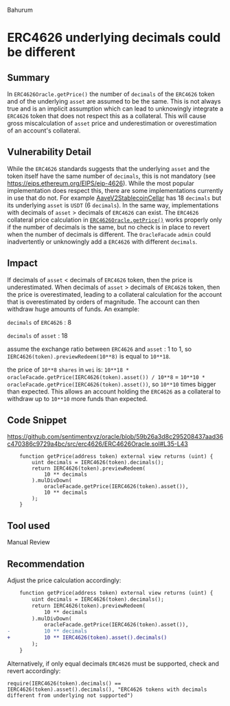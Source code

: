 Bahurum
# ERC4626 underlying decimals could be different

## Summary
In `ERC4626Oracle.getPrice()` the number of `decimals` of the `ERC4626` token and of the underlying `asset` are assumed to be the same. This is not always true and is an implicit assumption which can lead to unknowingly integrate a `ERC4626` token that does not respect this as a collateral. This will cause gross miscalculation of `asset` price and underestimation or overestimation of an account's collateral.

## Vulnerability Detail
While the `ERC4626` standards suggests that the underlying `asset` and the token itself have the same number of `decimals`, this is not mandatory (see https://eips.ethereum.org/EIPS/eip-4626). While the most popular implementation does respect this, there are some implementations currently in use that do not. For example [AaveV2StablecoinCellar](https://etherscan.io/address/0x7bAD5DF5E11151Dc5Ee1a648800057C5c934c0d5#code) has 18 `decimals` but its underlying `asset` is `USDT` (6 `decimals`). In the same way, implementations with decimals of `asset` > decimals of `ERC4626` can exist. The `ERC4626` collateral price calculation in [`ERC4626Oracle.getPrice()`](https://github.com/sentimentxyz/oracle/blob/59b26a3d8c295208437aad36c470386c9729a4bc/src/erc4626/ERC4626Oracle.sol#L35-L43) works properly only if the number of decimals is the same, but no check is in place to revert when the number of decimals is different. The `OracleFacade` `admin` could inadvertently or unknowingly add a `ERC4626` with different `decimals`.

## Impact
If decimals of `asset` < decimals of `ERC4626` token, then the price is underestimated. When decimals of `asset` > decimals of `ERC4626` token, then the price is overestimated, leading to a collateral calculation for the account that is overestimated by orders of magnitude. The account can then withdraw huge amounts of funds.
An example: 

`decimals` of `ERC4626` : 8

`decimals` of `asset` : 18

assume the exchange ratio between `ERC4626` and `asset` : 1 to 1, 
so `IERC4626(token).previewRedeem(10**8)` is equal to `10**18`.

the price of `10**8` `shares` in `wei` is: `10**18 * oracleFacade.getPrice(IERC4626(token).asset()) / 10**8` = `10**10 * oracleFacade.getPrice(IERC4626(token).asset())`, so `10**10` times bigger than expected. This allows an account holding the `ERC4626` as a collateral to withdraw up to `10**10` more funds than expected.

## Code Snippet

https://github.com/sentimentxyz/oracle/blob/59b26a3d8c295208437aad36c470386c9729a4bc/src/erc4626/ERC4626Oracle.sol#L35-L43

```solidity
    function getPrice(address token) external view returns (uint) {
        uint decimals = IERC4626(token).decimals();
        return IERC4626(token).previewRedeem(
            10 ** decimals
        ).mulDivDown(
            oracleFacade.getPrice(IERC4626(token).asset()),
            10 ** decimals
        );
    }
```

## Tool used

Manual Review

## Recommendation
Adjust the price calculation accordingly:
``` diff
    function getPrice(address token) external view returns (uint) {
        uint decimals = IERC4626(token).decimals();
        return IERC4626(token).previewRedeem(
            10 ** decimals
        ).mulDivDown(
            oracleFacade.getPrice(IERC4626(token).asset()),
-           10 ** decimals
+           10 ** IERC4626(token).asset().decimals()
        );
    }
```

Alternatively, if only equal decimals `ERC4626` must be supported, check and revert accordingly:
```solidity 
require(IERC4626(token).decimals() == IERC4626(token).asset().decimals(), "ERC4626 tokens with decimals different from underlying not supported")
```